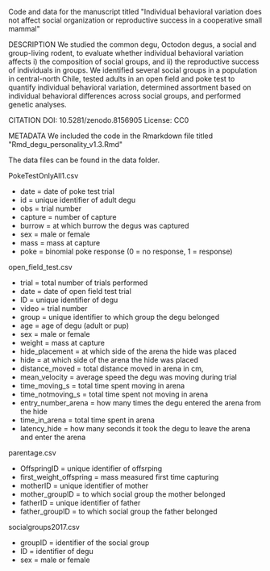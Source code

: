 Code and data for the manuscript titled "Individual behavioral variation does not affect social organization or reproductive success in a cooperative small mammal"

DESCRIPTION We studied the common degu, Octodon degus, a social and group-living rodent, to evaluate whether individual behavioral variation affects i) 
the composition of social groups, and ii) the reproductive success of individuals in groups. 
We identified several social groups in a population in central-north Chile, tested adults in an open field and poke test to quantify individual behavioral variation, 
determined assortment based on individual behavioral differences across social groups, and performed genetic analyses.

CITATION
DOI: 10.5281/zenodo.8156905 
License: CC0

METADATA
We included the code in the Rmarkdown file titled "Rmd_degu_personality_v1.3.Rmd"

The data files can be found in the data folder. 

PokeTestOnlyAll1.csv
- date = date of poke test trial
- id	= unique identifier of adult degu
- obs = trial number
- capture	= number of capture
- burrow = at which burrow the degus was captured
- sex = male or female
- mass	= mass at capture
- poke = binomial poke response (0 = no response, 1 = response)

open_field_test.csv
- trial = total number of trials performed
- date = date of open field test trial
- ID = unique identifier of degu
- video = trial number
- group = unique identifier to which group the degu belonged
- age = age of degu (adult or pup)
- sex = male or female
- weight = mass at capture
- hide_placement	= at which side of the arena the hide was placed
- hide = at which side of the arena the hide was placed
- distance_moved	= total distance moved in arena in cm,
- mean_velocity = average speed the degu was moving during trial
- time_moving_s	= total time spent moving in arena
- time_notmoving_s	= total time spent not moving in arena
- entry_number_arena	= how many times the degu entered the arena from the hide
- time_in_arena = total time spent in arena
- latency_hide = how many seconds it took the degu to leave the arena and enter the arena

  
parentage.csv
- OffspringID	= unique identifier of offsrping
- first_weight_offspring	= mass measured first time capturing
- motherID	= unique identifier of mother
- mother_groupID = to which social group the mother belonged
- fatherID	= unique identifier of father
- father_groupID = to which social group the father belonged


socialgroups2017.csv
- groupID	= identifier of the social group
- ID	= identifier of degu
- sex = male or female



 

